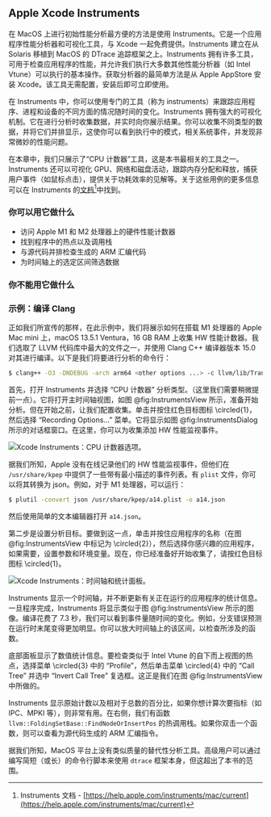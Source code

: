 ## Apple Xcode Instruments

在 MacOS 上进行初始性能分析最方便的方法是使用 Instruments。它是一个应用程序性能分析器和可视化工具，与 Xcode 一起免费提供。Instruments 建立在从 Solaris 移植到 MacOS 的 DTrace 追踪框架之上。Instruments 拥有许多工具，可用于检查应用程序的性能，并允许我们执行大多数其他性能分析器（如 Intel Vtune）可以执行的基本操作。获取分析器的最简单方法是从 Apple AppStore 安装 Xcode。该工具无需配置，安装后即可立即使用。

在 Instruments 中，你可以使用专门的工具（称为 instruments）来跟踪应用程序、进程和设备的不同方面的情况随时间的变化。Instruments 拥有强大的可视化机制。它在进行分析时收集数据，并实时向你展示结果。你可以收集不同类型的数据，并将它们并排显示，这使你可以看到执行中的模式，相关系统事件，并发现非常微妙的性能问题。

在本章中，我们只展示了“CPU 计数器”工具，这是本书最相关的工具之一。Instruments 还可以可视化 GPU、网络和磁盘活动，跟踪内存分配和释放，捕获用户事件（如鼠标点击），提供关于功耗效率的见解等。关于这些用例的更多信息可以在 Instruments 的[文档](https://help.apple.com/instruments/mac/current)[^1]中找到。

### 你可以用它做什么 

- 访问 Apple M1 和 M2 处理器上的硬件性能计数器
- 找到程序中的热点以及调用栈
- 与源代码并排检查生成的 ARM 汇编代码
- 为时间轴上的选定区间筛选数据

### 你不能用它做什么 


### 示例：编译 Clang 

正如我们所宣传的那样，在此示例中，我们将展示如何在搭载 M1 处理器的 Apple Mac mini 上，macOS 13.5.1 Ventura，16 GB RAM 上收集 HW 性能计数器。我们选取了 LLVM 代码库中最大的文件之一，并使用 Clang C++ 编译器版本 15.0 对其进行编译。以下是我们将要进行分析的命令行：

```bash
$ clang++ -O3 -DNDEBUG -arch arm64 <other options ...> -c llvm/lib/Transforms/Vectorize/LoopVectorize.cpp
```

首先，打开 Instruments 并选择 “CPU 计数器” 分析类型。（这里我们需要稍微提前一点）。它将打开主时间轴视图，如图 @fig:InstrumentsView 所示，准备开始分析。但在开始之前，让我们配置收集。单击并按住红色目标图标 \circled{1}，然后选择 “Recording Options...” 菜单。它将显示如图 @fig:InstrumentsDialog 所示的对话框窗口。在这里，你可以为收集添加 HW 性能监视事件。

![Xcode Instruments：CPU 计数器选项。](https://raw.githubusercontent.com/dendibakh/perf-book/main/img/perf-tools/XcodeInstrumentsDialog.png)<div id="InstrumentsDialog width=50%"></div>

据我们所知，Apple 没有在线记录他们的 HW 性能监视事件，但他们在 `/usr/share/kpep` 中提供了一些带有最小描述的事件列表。有 `plist` 文件，你可以将其转换为 json。例如，对于 M1 处理器，可以运行：

```bash
$ plutil -convert json /usr/share/kpep/a14.plist -o a14.json
```

然后使用简单的文本编辑器打开 `a14.json`。

第二步是设置分析目标。要做到这一点，单击并按住应用程序的名称（在图 @fig:InstrumentsView 中标记为 \circled{2}），然后选择你感兴趣的应用程序，如果需要，设置参数和环境变量。现在，你已经准备好开始收集了，请按红色目标图标 \circled{1}。

![Xcode Instruments：时间轴和统计面板。](https://raw.githubusercontent.com/dendibakh/perf-book/main/img/perf-tools/XcodeInstrumentsView.jpg)<div id="InstrumentsView width=100%"></div>

Instruments 显示一个时间轴，并不断更新有关正在运行的应用程序的统计信息。一旦程序完成，Instruments 将显示类似于图 @fig:InstrumentsView 所示的图像。编译花费了 7.3 秒，我们可以看到事件量随时间的变化。例如，分支错误预测在运行时末尾变得更加明显。你可以放大时间轴上的该区间，以检查所涉及的函数。

底部面板显示了数值统计信息。要检查类似于 Intel Vtune 的自下而上视图的热点，选择菜单 \circled{3} 中的 “Profile”，然后单击菜单 \circled{4} 中的 “Call Tree” 并选中 “Invert Call Tree” 复选框。这正是我们在图 @fig:InstrumentsView 中所做的。

Instruments 显示原始计数以及相对于总数的百分比，如果你想计算次要指标（如 IPC、MPKI 等），则非常有用。在右侧，我们有函数 `llvm::FoldingSetBase::FindNodeOrInsertPos` 的热调用栈。如果你双击一个函数，则可以查看为源代码生成的 ARM 汇编指令。

据我们所知，MacOS 平台上没有类似质量的替代性分析工具。高级用户可以通过编写简短（或长）的命令行脚本来使用 `dtrace` 框架本身，但这超出了本书的范围。

[^1]: Instruments 文档 - [https://help.apple.com/instruments/mac/current](https://help.apple.com/instruments/mac/current)